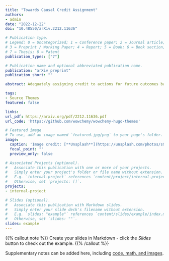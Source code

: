 ```yaml
---
title: "Towards Causal Credit Assignment"
authors:
- admin
date: "2022-12-22"
doi: "10.48550/arXiv.2212.11636"

# Publication type.
# Legend: 0 = Uncategorized; 1 = Conference paper; 2 = Journal article;
# 3 = Preprint / Working Paper; 4 = Report; 5 = Book; 6 = Book section;
# 7 = Thesis; 8 = Patent
publication_types: ["7"]

# Publication name and optional abbreviated publication name.
publication: "arXiv preprint"
publication_short: ""

abstract: Adequately assigning credit to actions for future outcomes based on their contributions is a long-standing open challenge in Reinforcement Learning. The assumptions of the most commonly used credit assignment method are disadvantageous in tasks where the effects of decisions are not immediately evident. Furthermore, this method can only evaluate actions that have been selected by the agent, making it highly inefficient. Still, no alternative methods have been widely adopted in the field. Hindsight Credit Assignment is a promising, but still unexplored candidate, which aims to solve the problems of both long-term and counterfactual credit assignment. In this thesis, we empirically investigate Hindsight Credit Assignment to identify its main benefits, and key points to improve. Then, we apply it to factored state representations, and in particular to state representations based on the causal structure of the environment. In this setting, we propose a variant of Hindsight Credit Assignment that effectively exploits a given causal structure. We show that our modification greatly decreases the workload of Hindsight Credit Assignment, making it more efficient and enabling it to outperform the baseline credit assignment method on various tasks. This opens the way to other methods based on given or learned causal structures.

tags:
- Source Themes
featured: false

links:
url_pdf: https://arxiv.org/pdf/2212.11636.pdf
url_code: 'https://github.com/wowchemy/wowchemy-hugo-themes'

# Featured image
# To use, add an image named `featured.jpg/png` to your page's folder. 
image:
  caption: 'Image credit: [**Unsplash**](https://unsplash.com/photos/s9CC2SKySJM)'
  focal_point: ""
  preview_only: false

# Associated Projects (optional).
#   Associate this publication with one or more of your projects.
#   Simply enter your project's folder or file name without extension.
#   E.g. `internal-project` references `content/project/internal-project/index.md`.
#   Otherwise, set `projects: []`.
projects:
- internal-project

# Slides (optional).
#   Associate this publication with Markdown slides.
#   Simply enter your slide deck's filename without extension.
#   E.g. `slides: "example"` references `content/slides/example/index.md`.
#   Otherwise, set `slides: ""`.
slides: example
---
```


{{% callout note %}}
Create your slides in Markdown - click the *Slides* button to check out the example.
{{% /callout %}}

Supplementary notes can be added here, including [code, math, and images](https://wowchemy.com/docs/writing-markdown-latex/).
